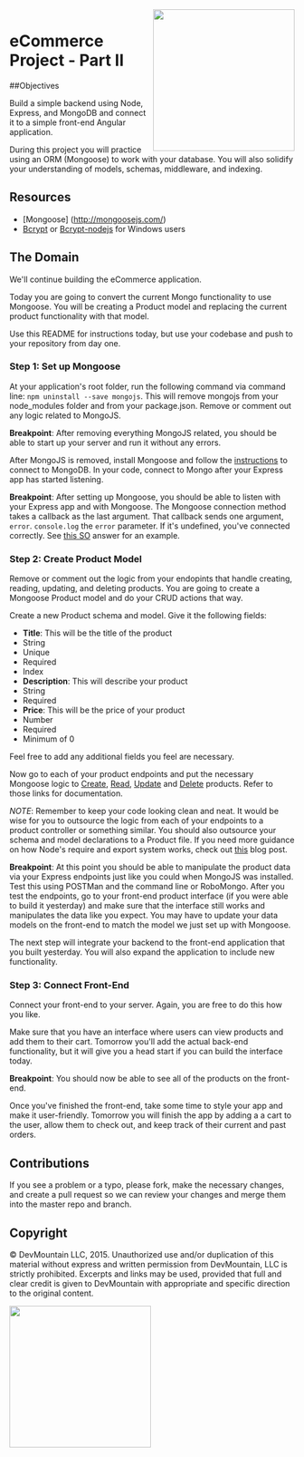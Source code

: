 <img src="https://devmounta.in/img/logowhiteblue.png" width="250" align="right">

eCommerce Project - Part II
===========================

##Objectives

Build a simple backend using Node, Express, and MongoDB and connect it to a simple front-end Angular application.

During this project you will practice using an ORM (Mongoose) to work with your database.  You will also solidify your understanding of models, schemas, middleware, and indexing.

## Resources
* [Mongoose] (http://mongoosejs.com/)
* [Bcrypt](https://www.npmjs.com/package/bcrypt) or [Bcrypt-nodejs](https://www.npmjs.com/package/bcrypt-nodejs) for Windows users

## The Domain

We'll continue building the eCommerce application.

Today you are going to convert the current Mongo functionality to use Mongoose.  You will be creating a Product model and replacing the current product functionality with that model.

Use this README for instructions today, but use your codebase and push to your repository from day one.

### Step 1: Set up Mongoose

At your application's root folder, run the following command via command line: `npm uninstall --save mongojs`.  This will remove mongojs from your node_modules folder and from your package.json.  Remove or comment out any logic related to MongoJS.

**Breakpoint**: After removing everything MongoJS related, you should be able to start up your server and run it without any errors.

After MongoJS is removed, install Mongoose and follow the [instructions](http://mongoosejs.com/docs/connections.html) to connect to MongoDB.  In your code, connect to Mongo after your Express app has started listening.

**Breakpoint**: After setting up Mongoose, you should be able to listen with your Express app and with Mongoose.  The Mongoose connection method takes a callback as the last argument.  That callback sends one argument, `error`.  `console.log` the `error` parameter.  If it's undefined, you've connected correctly. See [this SO](http://stackoverflow.com/questions/6676499/is-there-a-mongoose-connect-error-callback) answer for an example.


### Step 2: Create Product Model

Remove or comment out the logic from your endopints that handle creating, reading, updating, and deleting products.  You are going to create a Mongoose Product model and do your CRUD actions that way.

Create a new Product schema and model.  Give it the following fields:

 - **Title**: This will be the title of the product
  - String
  - Unique
  - Required
  - Index
 - **Description**: This will describe your product
  - String
  - Required
 - **Price**: This will be the price of your product
  - Number
  - Required
  - Minimum of 0

Feel free to add any additional fields you feel are necessary.

Now go to each of your product endpoints and put the necessary Mongoose logic to [Create](http://mongoosejs.com/docs/api.html#model_Model.create), [Read](http://mongoosejs.com/docs/api.html#model_Model.find), [Update](http://mongoosejs.com/docs/api.html#model_Model.update) and [Delete](http://mongoosejs.com/docs/api.html#model_Model.remove) products. Refer to those links for documentation.

*NOTE*: Remember to keep your code looking clean and neat.  It would be wise for you to outsource the logic from each of your endpoints to a product controller or something similar.  You should also outsource your schema and model declarations to a Product file.  If you need more guidance on how Node's require and export system works, check out [this](http://openmymind.net/2012/2/3/Node-Require-and-Exports/) blog post.

**Breakpoint**: At this point you should be able to manipulate the product data via your Express endpoints just like you could when MongoJS was installed.  Test this using POSTMan and the command line or RoboMongo.  After you test the endpoints, go to your front-end product interface (if you were able to build it yesterday) and make sure that the interface still works and manipulates the data like you expect. You may have to update your data models on the front-end to match the model we just set up with Mongoose.

The next step will integrate your backend to the front-end application that you built yesterday.  You will also expand the application to include new functionality.

### Step 3: Connect Front-End

Connect your front-end to your server.  Again, you are free to do this how you like.  

Make sure that you have an interface where users can view products and add them to their cart.  Tomorrow you'll add the actual back-end functionality, but it will give you a head start if you can build the interface today.

**Breakpoint**: You should now be able to see all of the products on the front-end.

Once you've finished the front-end, take some time to style your app and make it user-friendly.  Tomorrow you will finish the app by adding a a cart to the user, allow them to check out, and keep track of their current and past orders.

## Contributions
If you see a problem or a typo, please fork, make the necessary changes, and create a pull request so we can review your changes and merge them into the master repo and branch.

## Copyright

© DevMountain LLC, 2015. Unauthorized use and/or duplication of this material without express and written permission from DevMountain, LLC is strictly prohibited. Excerpts and links may be used, provided that full and clear credit is given to DevMountain with appropriate and specific direction to the original content.

<img src="https://devmounta.in/img/logowhiteblue.png" width="250">
